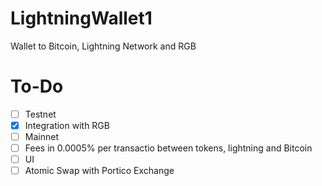 # LightningWallet1
Wallet to Bitcoin, Lightning Network and RGB

# To-Do

- [ ] Testnet
- [x] Integration with RGB
- [ ] Mainnet
- [ ] Fees in 0.0005% per transactio between tokens, lightning and Bitcoin 
- [ ] UI
- [ ] Atomic Swap with Portico Exchange
